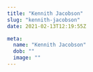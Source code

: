 ```yaml
---
title: "Kennith Jacobson"
slug: "kennith-jacobson"
date: 2021-02-13T12:19:55Z

meta:
  name: "Kennith Jacobson"
  dob: ""
  image: ""
---
```


